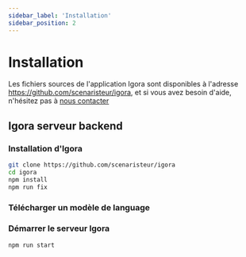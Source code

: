 ```yaml
---
sidebar_label: 'Installation'
sidebar_position: 2
---
```




# Installation
Les fichiers sources de l'application Igora sont disponibles à l'adresse https://github.com/scenaristeur/igora, et si vous avez besoin d'aide, n'hésitez pas à  [nous contacter](https://github.com/scenaristeur/igora/issues)

## Igora serveur backend
### Installation d'Igora

```bash
git clone https://github.com/scenaristeur/igora
cd igora
npm install
npm run fix
```

### Télécharger un modèle de language





### Démarrer le serveur Igora
```bash
npm run start

```